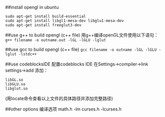 ##install opengl in ubuntu
```
sudo apt-get install build-essential
sudo apt-get install libgl1-mesa-dev libglu1-mesa-dev
sudo apt-get install freeglut3-dev
```

##use g++ to build opengl (c++ file)
用g++编译openGL文件使用以下语句：
 `g++ filename -o outname.out -lGL -lGLU -lglut`

##use gcc to build opengl (c++ file)
 `gcc filename -o outname -lGL -lGLU -lglut -lstdc++`


##use codeblocksIDE
配置codeblocks IDE
在Settings->compiler->link settings->add
添加：

    libGL.so
    libGLU.so
    libglut.so
(用locate命令查看以上文件的具体路径并添加完整路径)

##other options
编译选项
math.h	-lm 
curses.h -lcurses.h
